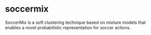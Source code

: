 # soccermix
 SoccerMix is a soft clustering technique based on mixture models that enables a novel probabilistic representation for soccer actions.
